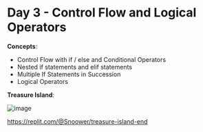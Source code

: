 # Day 3 - Control Flow and Logical Operators

**Concepts**:
- Control Flow with if / else and Conditional Operators
- Nested if statements and elif statements
- Multiple If Statements in Succession
- Logical Operators

**Treasure Island**:

![image](https://user-images.githubusercontent.com/56703794/206052706-fa9eedde-2b69-470f-968c-e9662d5e9877.png)

https://replit.com/@Snoower/treasure-island-end
